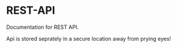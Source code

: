 # REST-API
Documentation for REST API. 

Api is stored seprately in a secure location away from prying eyes!
